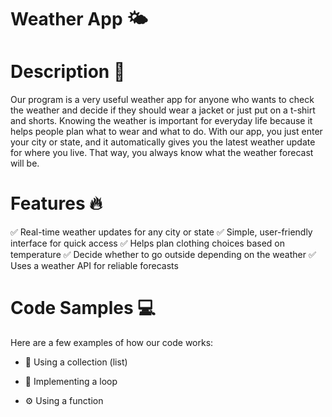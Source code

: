 # Weather App 🌤
# Description 📌
Our program is a very useful weather app for anyone who wants to check the weather and decide if they should wear a jacket or just put on a t-shirt and shorts. Knowing the weather is important for everyday life because it helps people plan what to wear and what to do. With our app, you just enter your city or state, and it automatically gives you the latest weather update for where you live. That way, you always know what the weather forecast will be.

# Features 🔥
✅ Real-time weather updates for any city or state 
✅ Simple, user-friendly interface for quick access 
✅ Helps plan clothing choices based on temperature 
✅ Decide whether to go outside depending on the weather 
✅ Uses a weather API for reliable forecasts

# Code Samples 💻
Here are a few examples of how our code works:

- 📌 Using a collection (list)

- 🔄 Implementing a loop

- ⚙️ Using a function
